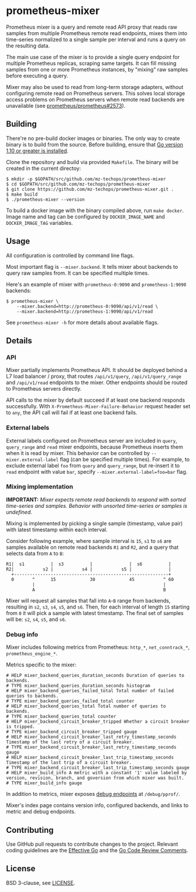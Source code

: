 # prometheus-mixer

Prometheus mixer is a query and remote read API proxy that reads raw samples
from multiple Prometheus remote read endpoints, mixes them into time-series
normalized to a single sample per interval and runs a query on the resulting
data.

The main use case of the mixer is to provide a single query endpoint for
multiple Prometheus replicas, scraping same targets. It can fill missing samples
from one or more Prometheus instances, by "mixing" raw samples before executing
a query.

Mixer may also be used to read from long-term storage adapters, without
configuring remote read on Prometheus servers. This solves local storage access
problems on Prometheus servers when remote read backends are unavailable (see
[prometheus/prometheus#2573][storage-issue]).


## Building

There're no pre-build docker images or binaries. The only way to create
binary is to build from the source. Before building, ensure that [Go version 1.10
or greater is installed][go-installation].

Clone the repository and build via provided `Makefile`. The binary will be
created in the current directoy:

```
$ mkdir -p $GOPATH/src/github.com/mz-techops/prometheus-mixer
$ cd $GOPATH/src/github.com/mz-techops/prometheus-mixer
$ git clone https://github.com/mz-techops/prometheus-mixer.git .
$ make build
$ ./prometheus-mixer --version
```

To build a docker image with the binary compiled above, run `make docker`. Image
name and tag can be configured by `DOCKER_IMAGE_NAME` and `DOCKER_IMAGE_TAG`
variables.


## Usage

All configuration is controlled by command line flags.

Most important flag is `--mixer.backend`. It tells mixer about backends to
query raw samples from. It can be specified multiple times.

Here's an example of mixer with `prometheus-0:9090` and `prometheus-1:9090` backends:

```
$ prometheus-mixer \
    --mixer.backend=http://prometheus-0:9090/api/v1/read \
    --mixer.backend=http://prometheus-1:9090/api/v1/read
```

See `prometheus-mixer -h` for more details about available flags.


## Details

### API

Mixer partially implements Prometheus API. It should be deployed behind a L7
load balancer / proxy, that routes `/api/v1/query`, `/api/v1/query_range` and
`/api/v1/read` endpoints to the mixer. Other endpoints should be routed to
Prometheus servers directly.

API calls to the mixer by default succeed if at least one backend responds
successfully. With `X-Prometheus-Mixer-Failure-Behavior` request header set to
`any`, the API call will fail if at least one backend fails.

### External labels

External labels configured on Prometheus server are included in `query`,
`query_range` and `read` mixer endpoints, because Prometheus inserts them when
it is read by mixer. This behavior can be controlled by `--mixer.external-label`
flag (can be specified multiple times). For example, to exclude external label
`foo` from `query` and `query_range`, but re-insert it to `read` endpoint with
value `bar`, specify `--mixer.external-label=foo=bar` flag.

### Mixing implementation

**IMPORTANT:** *Mixer expects remote read backends to respond with sorted
time-series and samples. Behavior with unsorted time-series or samples is
undefined.*

Mixing is implemented by picking a single sample (timestamp, value pair) with
latest timestamp within each interval.

Consider following example, where sample interval is `15`, `s1` to `s6` are
samples available on remote read backends `R1` and `R2`, and a query that
selects data from `A` to `B`:

```
R1|  s1          |  s3          |              |  s6          |
R2|           s2 |           s4 |           s5 |              |
  +-----------------------------------------------------------+
  0       ^      15             30             45           ^ 60
          |                                                 |
          A                                                 B
```

Mixer will request all samples that fall into `A`-`B` range from backends,
resulting in `s2`, `s3`, `s4`, `s5`, and `s6`. Then, for each interval of length
`15` starting from `0` it will pick a sample with latest timestamp.
The final set of samples will be: `s2`, `s4`, `s5`, and `s6`.

### Debug info

Mixer includes following metrics from Prometheus: `http_*`, `net_conntrack_*`,
`prometheus_engine_*`.

Metrics specific to the mixer:

```
# HELP mixer_backend_queries_duration_seconds Duration of queries to backends.
# TYPE mixer_backend_queries_duration_seconds histogram
# HELP mixer_backend_queries_failed_total Total number of failed queries to backends.
# TYPE mixer_backend_queries_failed_total counter
# HELP mixer_backend_queries_total Total number of queries to backends.
# TYPE mixer_backend_queries_total counter
# HELP mixer_backend_circuit_breaker_tripped Whether a circuit breaker is tripped.
# TYPE mixer_backend_circuit_breaker_tripped gauge
# HELP mixer_backend_circuit_breaker_last_retry_timestamp_seconds Timestamp of the last retry of a circuit breaker.
# TYPE mixer_backend_circuit_breaker_last_retry_timestamp_seconds gauge
# HELP mixer_backend_circuit_breaker_last_trip_timestamp_seconds Timestamp of the last trip of a circuit breaker.
# TYPE mixer_backend_circuit_breaker_last_trip_timestamp_seconds gauge
# HELP mixer_build_info A metric with a constant '1' value labeled by version, revision, branch, and goversion from which mixer was built.
# TYPE mixer_build_info gauge
```

In addition to metrics, mixer exposes [debug endpoints][go-profiling] at
`/debug/pprof/`.

Mixer's index page contains version info, configured backends, and links to
metric and debug endpoints.


## Contributing

Use GitHub pull requests to contribute changes to the project.
Relevant coding guidelines are the [Effective Go][effective-go] and the
[Go Code Review Comments][go-code-review-comments].


## License

BSD 3-clause, see [LICENSE](/LICENSE).


[storage-issue]: https://github.com/prometheus/prometheus/issues/2573
[go-installation]: https://golang.org/doc/install
[go-profiling]: https://blog.golang.org/profiling-go-programs
[effective-go]: https://golang.org/doc/effective_go.html
[go-code-review-comments]: https://github.com/golang/go/wiki/CodeReviewComments
